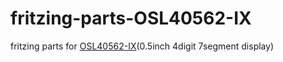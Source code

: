 # fritzing-parts-OSL40562-IX
fritzing parts for [OSL40562-IX](http://akizukidenshi.com/download/OSL40562-LB.pdf)(0.5inch 4digit 7segment display)
